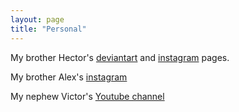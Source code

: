 ```yaml
---
layout: page
title: "Personal"
---
```


My brother Hector's [deviantart](https://www.deviantart.com/heckthor) and [instagram](https://www.instagram.com/hecklopez/?hl=en) pages. 

My brother Alex's [instagram](https://www.instagram.com/alpzchvz/?hl=en)

My nephew Victor's [Youtube channel](https://www.youtube.com/user/lkerzgrl24/featured)
